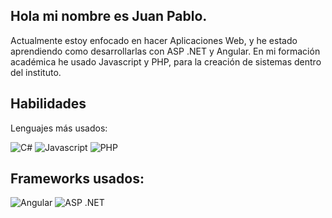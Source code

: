 ## Hola mi nombre es Juan Pablo.

Actualmente estoy enfocado en hacer Aplicaciones Web, y he estado aprendiendo como desarrollarlas con ASP .NET y Angular. En mi formación académica he usado Javascript y PHP, para la creación de sistemas dentro del instituto.

## Habilidades
Lenguajes más usados:

![C#](https://img.shields.io/badge/TypeScript-black?logo=csharp)
![Javascript](https://img.shields.io/badge/Javascript-black?logo=javascript)
![PHP](https://img.shields.io/badge/PHP-black?logo=PHP)

## Frameworks usados:

![Angular](https://img.shields.io/badge/Angular-black?logo=Angular)
![ASP .NET](https://img.shields.io/badge/ASP.NET-black?logo=aspdotnet)
